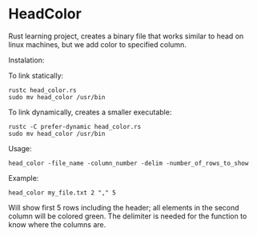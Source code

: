 # HeadColor
Rust learning project, creates a binary file that works similar to head on linux machines, but we add color to specified column.

Instalation:

To link statically: 

```
rustc head_color.rs
sudo mv head_color /usr/bin
```

To link dynamically, creates a smaller executable:

```
rustc -C prefer-dynamic head_color.rs
sudo mv head_color /usr/bin
```

Usage:
```
head_color -file_name -column_number -delim -number_of_rows_to_show
```

Example:
```
head_color my_file.txt 2 "," 5
```

Will show first 5 rows including the header; all elements in the second column will be colored green.
The delimiter is needed for the function to know where the columns are.
